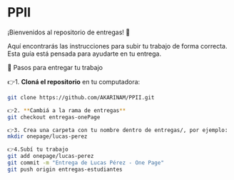 # PPII
¡Bienvenidos al repositorio de entregas! 🎉

Aquí encontrarás las instrucciones para subir tu trabajo de forma correcta. Esta guía está pensada para ayudarte en tu entrega.

📌 Pasos para entregar tu trabajo

👉1. **Cloná el repositorio** en tu computadora:

```bash
git clone https://github.com/AKARINAM/PPII.git

👉2. **Cambiá a la rama de entregas**
git checkout entregas-onePage

👉3. Crea una carpeta con tu nombre dentro de entregas/, por ejemplo:
mkdir onepage/lucas-perez

👉4.Subí tu trabajo
git add onepage/lucas-perez
git commit -m "Entrega de Lucas Pérez - One Page"
git push origin entregas-estudiantes

